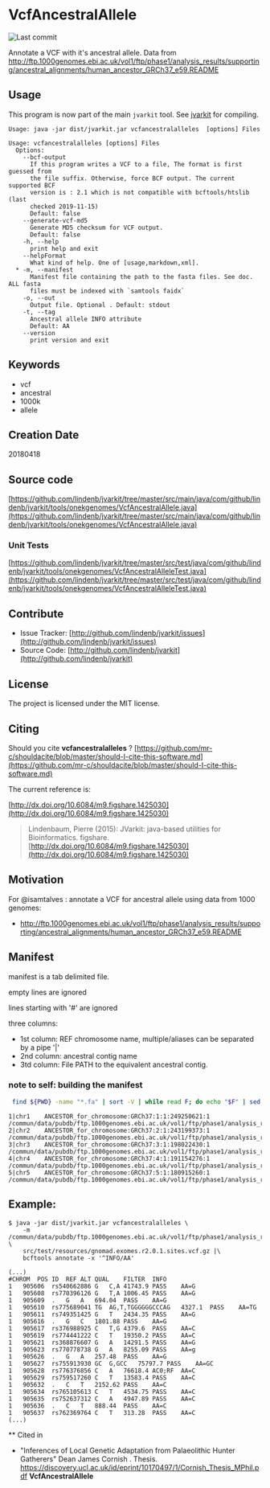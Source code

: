 # VcfAncestralAllele

![Last commit](https://img.shields.io/github/last-commit/lindenb/jvarkit.png)

Annotate a VCF with it's ancestral allele. Data from http://ftp.1000genomes.ebi.ac.uk/vol1/ftp/phase1/analysis_results/supporting/ancestral_alignments/human_ancestor_GRCh37_e59.README


## Usage


This program is now part of the main `jvarkit` tool. See [jvarkit](JvarkitCentral.md) for compiling.


```
Usage: java -jar dist/jvarkit.jar vcfancestralalleles  [options] Files

Usage: vcfancestralalleles [options] Files
  Options:
    --bcf-output
      If this program writes a VCF to a file, The format is first guessed from 
      the file suffix. Otherwise, force BCF output. The current supported BCF 
      version is : 2.1 which is not compatible with bcftools/htslib (last 
      checked 2019-11-15)
      Default: false
    --generate-vcf-md5
      Generate MD5 checksum for VCF output.
      Default: false
    -h, --help
      print help and exit
    --helpFormat
      What kind of help. One of [usage,markdown,xml].
  * -m, --manifest
      Manifest file containing the path to the fasta files. See doc. ALL fasta 
      files must be indexed with `samtools faidx`
    -o, --out
      Output file. Optional . Default: stdout
    -t, --tag
      Ancestral allele INFO attribute
      Default: AA
    --version
      print version and exit

```


## Keywords

 * vcf
 * ancestral
 * 1000k
 * allele



## Creation Date

20180418

## Source code 

[https://github.com/lindenb/jvarkit/tree/master/src/main/java/com/github/lindenb/jvarkit/tools/onekgenomes/VcfAncestralAllele.java](https://github.com/lindenb/jvarkit/tree/master/src/main/java/com/github/lindenb/jvarkit/tools/onekgenomes/VcfAncestralAllele.java)

### Unit Tests

[https://github.com/lindenb/jvarkit/tree/master/src/test/java/com/github/lindenb/jvarkit/tools/onekgenomes/VcfAncestralAlleleTest.java](https://github.com/lindenb/jvarkit/tree/master/src/test/java/com/github/lindenb/jvarkit/tools/onekgenomes/VcfAncestralAlleleTest.java)


## Contribute

- Issue Tracker: [http://github.com/lindenb/jvarkit/issues](http://github.com/lindenb/jvarkit/issues)
- Source Code: [http://github.com/lindenb/jvarkit](http://github.com/lindenb/jvarkit)

## License

The project is licensed under the MIT license.

## Citing

Should you cite **vcfancestralalleles** ? [https://github.com/mr-c/shouldacite/blob/master/should-I-cite-this-software.md](https://github.com/mr-c/shouldacite/blob/master/should-I-cite-this-software.md)

The current reference is:

[http://dx.doi.org/10.6084/m9.figshare.1425030](http://dx.doi.org/10.6084/m9.figshare.1425030)

> Lindenbaum, Pierre (2015): JVarkit: java-based utilities for Bioinformatics. figshare.
> [http://dx.doi.org/10.6084/m9.figshare.1425030](http://dx.doi.org/10.6084/m9.figshare.1425030)


## Motivation

For @isamtalves : annotate a VCF for ancestral allele using data from 1000 genomes: 

  * http://ftp.1000genomes.ebi.ac.uk/vol1/ftp/phase1/analysis_results/supporting/ancestral_alignments/human_ancestor_GRCh37_e59.README

## Manifest

manifest is a tab delimited file.

empty lines are ignored

lines starting with '#' are ignored

three columns:

  * 1st column: REF chromosome name, multiple/aliases can be separated by a pipe '|'
  * 2nd column: ancestral contig name
  * 3td column: File PATH to the equivalent ancestral contig.

### note to self: building the manifest

```bash
 find ${PWD} -name "*.fa" | sort -V | while read F; do echo "$F" | sed 's%/commun/data/pubdb/ftp.1000genomes.ebi.ac.uk/vol1/ftp/phase1/analysis_results/supporting/human_ancestor_GRCh37_e59/human_ancestor_%%' | sed 's/.fa//' | tr -d "\n" && echo -ne "\t" &&  head -n 1 $F | cut -c 2- | tr -d '\n' && echo -en "\t" && echo $F  ; done | sed 's/^\([^\t]*\)/\1|chr\1/'
```

```
1|chr1    ANCESTOR_for_chromosome:GRCh37:1:1:249250621:1   /commun/data/pubdb/ftp.1000genomes.ebi.ac.uk/vol1/ftp/phase1/analysis_results/supporting/human_ancestor_GRCh37_e59/human_ancestor_1.fa
2|chr2    ANCESTOR_for_chromosome:GRCh37:2:1:243199373:1   /commun/data/pubdb/ftp.1000genomes.ebi.ac.uk/vol1/ftp/phase1/analysis_results/supporting/human_ancestor_GRCh37_e59/human_ancestor_2.fa
3|chr3    ANCESTOR_for_chromosome:GRCh37:3:1:198022430:1   /commun/data/pubdb/ftp.1000genomes.ebi.ac.uk/vol1/ftp/phase1/analysis_results/supporting/human_ancestor_GRCh37_e59/human_ancestor_3.fa
4|chr4    ANCESTOR_for_chromosome:GRCh37:4:1:191154276:1   /commun/data/pubdb/ftp.1000genomes.ebi.ac.uk/vol1/ftp/phase1/analysis_results/supporting/human_ancestor_GRCh37_e59/human_ancestor_4.fa
5|chr5    ANCESTOR_for_chromosome:GRCh37:5:1:180915260:1   /commun/data/pubdb/ftp.1000genomes.ebi.ac.uk/vol1/ftp/phase1/analysis_results/supporting/human_ancestor_GRCh37_e59/human_ancestor_5.fa
```

## Example:

```
$ java -jar dist/jvarkit.jar vcfancestralalleles \
	-m /commun/data/pubdb/ftp.1000genomes.ebi.ac.uk/vol1/ftp/phase1/analysis_results/supporting/human_ancestor_GRCh37_e59/manifest.mf \
	src/test/resources/gnomad.exomes.r2.0.1.sites.vcf.gz |\
	bcftools annotate -x '^INFO/AA'

(...)
#CHROM	POS	ID	REF	ALT	QUAL	FILTER	INFO
1	905606	rs540662886	G	C,A	41743.9	PASS	AA=G
1	905608	rs770396126	G	T,A	1006.45	PASS	AA=G
1	905609	.	G	A	694.04	PASS	AA=G
1	905610	rs775689041	TG	AG,T,TGGGGGGCCCAG	4327.1	PASS	AA=TG
1	905611	rs749351425	G	T	2434.35	PASS	AA=G
1	905616	.	G	C	1801.88	PASS	AA=G
1	905617	rs376988925	C	T,G	4379.6	PASS	AA=C
1	905619	rs774441222	C	T	19350.2	PASS	AA=C
1	905621	rs368876607	G	A	14291.5	PASS	AA=G
1	905623	rs770778738	G	A	8255.09	PASS	AA=g
1	905626	.	G	A	257.48	PASS	AA=G
1	905627	rs755913930	GC	G,GCC	75797.7	PASS	AA=GC
1	905628	rs776376856	C	A	76618.4	AC0;RF	AA=C
1	905629	rs759517260	C	T	13583.4	PASS	AA=C
1	905632	.	C	T	2152.62	PASS	AA=C
1	905634	rs765105613	C	T	4534.75	PASS	AA=C
1	905635	rs752637312	C	A	4947.89	PASS	AA=C
1	905636	.	C	T	888.44	PASS	AA=C
1	905637	rs762369764	C	T	313.28	PASS	AA=C
(...)
```

** Cited in

 * "Inferences of Local Genetic Adaptation from Palaeolithic Hunter Gatherers" Dean James Cornish . Thesis. https://discovery.ucl.ac.uk/id/eprint/10170497/1/Cornish_Thesis_MPhil.pdf **VcfAncestralAllele**



